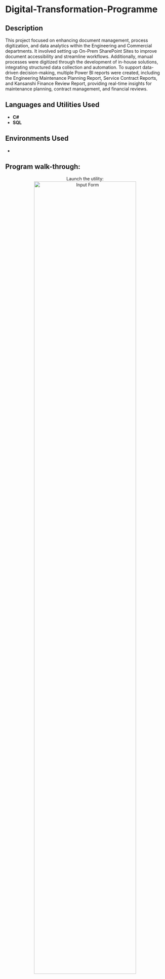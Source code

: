 
<h1>Digital-Transformation-Programme</h1>


<h2>Description</h2>
This project focused on enhancing document management, process digitization, and data analytics within the Engineering and Commercial departments. It involved setting up On-Prem SharePoint Sites to improve document accessibility and streamline workflows. Additionally, manual processes were digitized through the development of in-house solutions, integrating structured data collection and automation. To support data-driven decision-making, multiple Power BI reports were created, including the Engineering Maintenance Planning Report, Service Contract Reports, and Kansanshi Finance Review Report, providing real-time insights for maintenance planning, contract management, and financial reviews.
<br />


<h2>Languages and Utilities Used</h2>

- <b>C#</b> 
- <b>SQL</b>

<h2>Environments Used </h2>

- <b></b> 

<h2>Program walk-through:</h2>

<p align="center">
Launch the utility: <br/>
<img src="https://imgur.com/a/X5ho8nJ" height="80%" width="80%" alt="Input Form"/>
<br />
<br />
